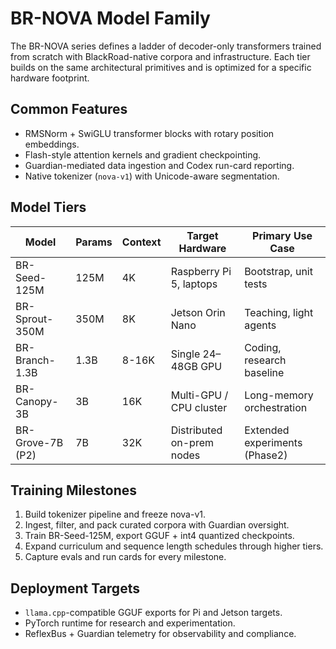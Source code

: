 # BR-NOVA Model Family

The BR-NOVA series defines a ladder of decoder-only transformers trained from
scratch with BlackRoad-native corpora and infrastructure.  Each tier builds on
the same architectural primitives and is optimized for a specific hardware
footprint.

## Common Features

- RMSNorm + SwiGLU transformer blocks with rotary position embeddings.
- Flash-style attention kernels and gradient checkpointing.
- Guardian-mediated data ingestion and Codex run-card reporting.
- Native tokenizer (`nova-v1`) with Unicode-aware segmentation.

## Model Tiers

| Model             | Params | Context | Target Hardware           | Primary Use Case              |
| ----------------- | ------ | ------- | ------------------------- | ----------------------------- |
| BR-Seed-125M      | 125M   | 4K      | Raspberry Pi 5, laptops   | Bootstrap, unit tests         |
| BR-Sprout-350M    | 350M   | 8K      | Jetson Orin Nano          | Teaching, light agents        |
| BR-Branch-1.3B    | 1.3B   | 8-16K   | Single 24–48GB GPU        | Coding, research baseline     |
| BR-Canopy-3B      | 3B     | 16K     | Multi-GPU / CPU cluster   | Long-memory orchestration     |
| BR-Grove-7B (P2)  | 7B     | 32K     | Distributed on-prem nodes | Extended experiments (Phase2) |

## Training Milestones

1. Build tokenizer pipeline and freeze nova-v1.
2. Ingest, filter, and pack curated corpora with Guardian oversight.
3. Train BR-Seed-125M, export GGUF + int4 quantized checkpoints.
4. Expand curriculum and sequence length schedules through higher tiers.
5. Capture evals and run cards for every milestone.

## Deployment Targets

- `llama.cpp`-compatible GGUF exports for Pi and Jetson targets.
- PyTorch runtime for research and experimentation.
- ReflexBus + Guardian telemetry for observability and compliance.
